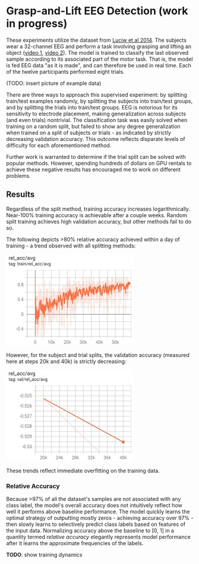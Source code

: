 # Grasp-and-Lift EEG Detection (work in progress)
These experiments utilize the dataset from [Luciw et al 2014](https://www.nature.com/articles/sdata201447). The subjects wear a 32-channel EEG and perform a task involving grasping and lifting an object ([video 1](https://grasplifteeg.nyc3.digitaloceanspaces.com/41597_2014_BFsdata201447_MOESM69_ESM.avi), [video 2](https://grasplifteeg.nyc3.digitaloceanspaces.com/41597_2014_BFsdata201447_MOESM70_ESM.avi)). The model is trained to classify the last observed sample according to its associated part of the motor task. That is, the model is fed EEG data "as it is made", and can therefore be used in real time. Each of the twelve participants performed eight trials.

(TODO: insert picture of example data)

There are three ways to approach this supervised experiment: by splitting train/test examples randomly, by splitting the subjects into train/test groups, and by splitting the trials into train/test groups. EEG is notorious for its sensitivity to electrode placement, making generalization across subjects (and even trials) nontrivial. The classification task was easily solved when training on a random split, but failed to show any degree generalization when trained on a split of subjects or trials - as indicated by strictly decreasing validation accuracy. This outcome reflects disparate levels of difficulty for each aforementioned method.

Further work is warranted to determine if the trial split can be solved with popular methods. However, spending hundreds of dollars on GPU rentals to achieve these negative results has encouraged me to work on different problems.

## Results
Regardless of the split method, training accuracy increases logarithmically. Near-100% training accuracy is achievable after a couple weeks. Random split training achieves high validation accuracy, but other methods fail to do so. 

The following depicts >80% relative accuracy achieved within a day of training - a trend observed with all splitting methods:

![](images/training_acc.jpg)

However, for the subject and trial splits, the validation accuracy (measured here at steps 20k and 40k) is strictly decreasing:

![](images/val_acc.jpg)

These trends reflect immediate overfitting on the training data.

### Relative Accuracy
Because >97% of all the dataset's samples are not associated with any class label, the model's overall accuracy does not intuitively reflect how well it performs above baseline performance. The model quickly learns the optimal strategy of outputting mostly zeros - achieving accuracy over 97% - then slowly learns to selectively predict class labels based on features of the input data. Normalizing accuracy above the baseline to [0, 1] in a quantity termed *relative accuracy* elegantly represents model performance after it learns the approximate frequencies of the labels.

**TODO**: show training dynamics
